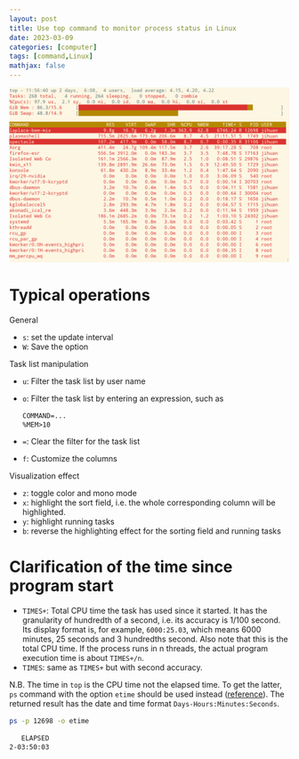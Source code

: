 ```yaml
---
layout: post
title: Use top command to monitor process status in Linux
date: 2023-03-09
categories: [computer]
tags: [command,Linux]
mathjax: false
---
```


<p align="center"><img src="/figures/2022-12-07_11-57-17-customize-top-command.png" alt="Customized top command" /></p>

# Typical operations

General

-   `s`: set the update interval
-   `W`: Save the option

Task list manipulation

-   `u`: Filter the task list by user name
-   `o`: Filter the task list by entering an expression, such as
    
    ```text
    COMMAND=...
    %MEM>10
    ```
-   `=`: Clear the filter for the task list
-   `f`: Customize the columns

Visualization effect

-   `z`: toggle color and mono mode
-   `x`: highlight the sort field, i.e. the whole corresponding column will be highlighted.
-   `y`: highlight running tasks
-   `b`: reverse the highlighting effect for the sorting field and running tasks


# Clarification of the time since program start

-   `TIMES+`: Total CPU time the task has used since it started. It has the granularity of hundredth of a second, i.e. its accuracy is 1/100 second. Its display format is, for example, `6000:25.03`, which means 6000 minutes, 25 seconds and 3 hundredths second. Also note that this is the total CPU time. If the process runs in n threads, the actual program execution time is about `TIMES+/n`.
-   `TIMES`: same as `TIMES+` but with second accuracy.

N.B. The time in `top` is the CPU time not the elapsed time. To get the latter, `ps` command with the option `etime` should be used instead ([reference](https://www.2daygeek.com/how-to-check-how-long-a-process-has-been-running-in-linux/)). The returned result has the date and time format `Days-Hours:Minutes:Seconds`.

```bash
ps -p 12698 -o etime
```

       ELAPSED
    2-03:50:03
